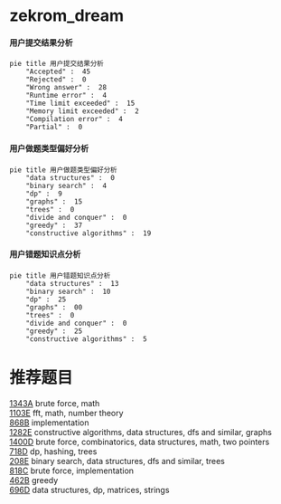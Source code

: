 # zekrom_dream

<!-- tabs:start -->



#### **用户提交结果分析**

```mermaid
pie title 用户提交结果分析
    "Accepted" :  45
    "Rejected" :  0
    "Wrong answer" :  28
    "Runtime error" :  4
    "Time limit exceeded" :  15
    "Memory limit exceeded" :  2
    "Compilation error" :  4
    "Partial" :  0
```

#### **用户做题类型偏好分析**

```mermaid
pie title 用户做题类型偏好分析
    "data structures" :  0
    "binary search" :  4
    "dp" :  9
    "graphs" :  15
    "trees" :  0
    "divide and conquer" :  0
    "greedy" :  37
    "constructive algorithms" :  19
```
#### **用户错题知识点分析**

```mermaid
pie title 用户错题知识点分析
    "data structures" :  13
    "binary search" :  10
    "dp" :  25
    "graphs" :  00
    "trees" :  0
    "divide and conquer" :  0
    "greedy" :  25
    "constructive algorithms" :  5
```



<!-- tabs:end -->
# 推荐题目
[1343A](https://codeforces.com/contest/1343/problem/A)		brute force,
                        math		  
[1103E](https://codeforces.com/contest/1103/problem/E)		fft,
                        math,
                        number theory		  
[868B](https://codeforces.com/contest/868/problem/B)		implementation		  
[1282E](https://codeforces.com/contest/1282/problem/E)		constructive algorithms,
                        data structures,
                        dfs and similar,
                        graphs		  
[1400D](https://codeforces.com/contest/1400/problem/D)		brute force,
                        combinatorics,
                        data structures,
                        math,
                        two pointers		  
[718D](https://codeforces.com/contest/718/problem/D)		dp,
                        hashing,
                        trees		  
[208E](https://codeforces.com/contest/208/problem/E)		binary search,
                        data structures,
                        dfs and similar,
                        trees		  
[818C](https://codeforces.com/contest/818/problem/C)		brute force,
                        implementation		  
[462B](https://codeforces.com/contest/462/problem/B)		greedy		  
[696D](https://codeforces.com/contest/696/problem/D)		data structures,
                        dp,
                        matrices,
                        strings		  
